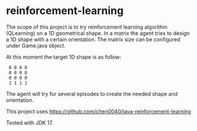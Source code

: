 # reinforcement-learning
The scope of this project is to try reinforcement learning algorithm (QLearning) on a 1D geometrical shape. In a matrix the agent tries to design a 1D shape with a certain orientation. The matrix size can be configured  under Game.java object.

At this moment the target 1D shape is as follow:
```
 0 0 0 0
 0 0 0 0
 0 0 0 0
 1 1 1 1
```
 The agent will try for several episodes to create the needed shape and orientation.
 

This project uses https://github.com/chen0040/java-reinforcement-learning 


Tested with JDK 17.
